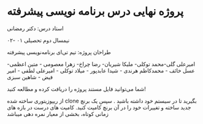 # پروژه نهایی درس برنامه نویسی پیشرفته 

استاد درس:  دکتر رمضانی 

 نیمسال دوم تحصیلی ۰۱ -۰۲

طراحان پروژه: تیم تی‌ای برنامه‌نویسی پیشرفته

امیرعلی گلی-محمد توکلی- ملیکا شیریان- رضا چراخ- زهرا معصومی - متین اعظمی-عسل خائف - محمدکاظم هرندی - شیدا عابدپور - میلاد توکلی - امیرعلی لطفی -  امیر فیض - شاهین سبزی


شما می‌توانید فایل مستند پروژه را دریافت کرده و مطالعه کنید!

از ریپوزیتوری ساخته شده clone بگیرید تا در سیستم خود داشته باشید . سپس یک برنچ جدید ساخته  و تغییرات خود را در آن برنچ کامیت کنید. کامیت های درست در بازه های زمانی کوتاه، بخشی از معیار نمره دهی میباشد

